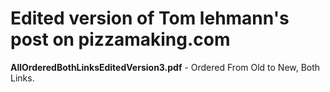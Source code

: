 # Edited version of Tom lehmann's post on pizzamaking.com

**AllOrderedBothLinksEditedVersion3.pdf** - Ordered From Old to New, Both Links.
